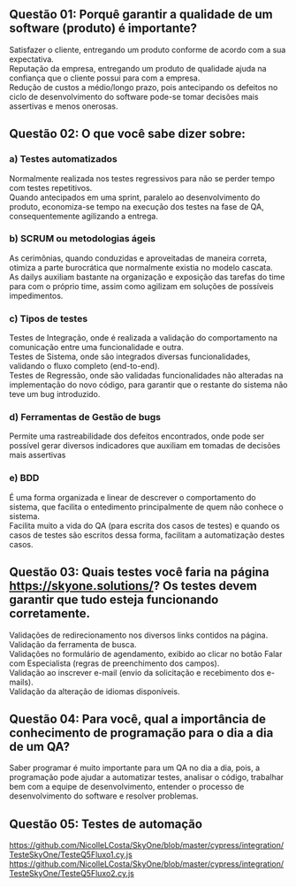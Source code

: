## Questão 01: Porquê garantir a qualidade de um software (produto) é importante?
Satisfazer o cliente, entregando um produto conforme de acordo com a sua expectativa.  
Reputação da empresa, entregando um produto de qualidade ajuda na confiança que o cliente possui para com a empresa.  
Redução de custos a médio/longo prazo, pois antecipando os defeitos no ciclo de desenvolvimento do software pode-se tomar decisões mais assertivas e menos onerosas.


## Questão 02: O que você sabe dizer sobre:
### a) Testes automatizados  
Normalmente realizada nos testes regressivos para não se perder tempo com testes repetitivos.  
Quando antecipados em uma sprint, paralelo ao desenvolvimento do produto, economiza-se tempo na execução dos testes na fase de QA, consequentemente agilizando a entrega.
      
### b) SCRUM ou metodologias ágeis
As cerimônias, quando conduzidas e aproveitadas de maneira correta, otimiza a parte burocrática que normalmente existia no modelo cascata.  
As dailys auxiliam bastante na organização e exposição das tarefas do time para com o próprio time, assim como agilizam em soluções de possíveis impedimentos.
      
### c) Tipos de testes
Testes de Integração, onde é realizada a validação do comportamento na comunicação entre uma funcionalidade e outra.  
Testes de Sistema, onde são integrados diversas funcionalidades, validando o fluxo completo (end-to-end).  
Testes de Regressão, onde são validadas funcionalidades não alteradas na implementação do novo código, para garantir que o restante do sistema não teve um bug introduzido.

### d) Ferramentas de Gestão de bugs
Permite uma rastreabilidade dos defeitos encontrados, onde pode ser possível gerar diversos indicadores que auxiliam em tomadas de decisões mais assertivas

### e) BDD  
É uma forma organizada e linear de descrever o comportamento do sistema, que facilita o entedimento principalmente de quem não conhece o sistema.  
Facilita muito a vida do QA (para escrita dos casos de testes) e quando os casos de testes são escritos dessa forma, facilitam a automatização destes casos.

## Questão 03: Quais testes você faria na página https://skyone.solutions/? Os testes devem garantir que tudo esteja funcionando corretamente.
Validações de redirecionamento nos diversos links contidos na página.  
Validação da ferramenta de busca.  
Validações no formulário de agendamento, exibido ao clicar no botão Falar com Especialista (regras de preenchimento dos campos).  
Validação ao inscrever e-mail (envio da solicitação e recebimento dos e-mails).  
Validação da alteração de idiomas disponíveis.


## Questão 04: Para você, qual a importância de conhecimento de programação para o dia a dia de um QA?
Saber programar é muito importante para um QA no dia a dia, pois, a programação pode ajudar a automatizar testes, analisar o código, trabalhar bem com a equipe de desenvolvimento, entender o processo de desenvolvimento do software e resolver problemas.

## Questão 05: Testes de automação
https://github.com/NicolleLCosta/SkyOne/blob/master/cypress/integration/TesteSkyOne/TesteQ5Fluxo1.cy.js  
https://github.com/NicolleLCosta/SkyOne/blob/master/cypress/integration/TesteSkyOne/TesteQ5Fluxo2.cy.js
